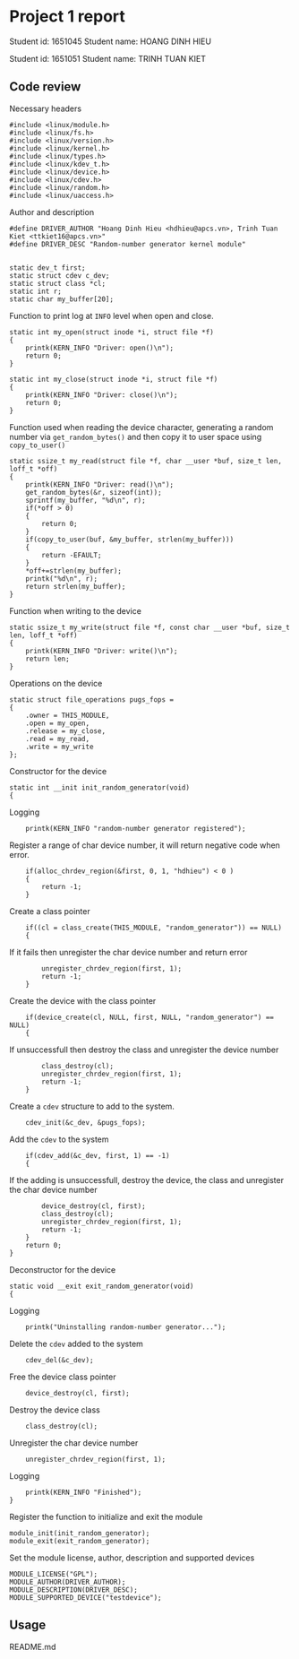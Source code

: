 # Project 1 report

Student id: 1651045
Student name: HOANG DINH HIEU

Student id: 1651051
Student name: TRINH TUAN KIET

## Code review

Necessary headers

    #include <linux/module.h>
    #include <linux/fs.h>
    #include <linux/version.h>
    #include <linux/kernel.h>
    #include <linux/types.h>
    #include <linux/kdev_t.h>
    #include <linux/device.h>
    #include <linux/cdev.h>
    #include <linux/random.h>
    #include <linux/uaccess.h>

Author and description

    #define DRIVER_AUTHOR "Hoang Dinh Hieu <hdhieu@apcs.vn>, Trinh Tuan Kiet <ttkiet16@apcs.vn>"
    #define DRIVER_DESC "Random-number generator kernel module"


    static dev_t first;
    static struct cdev c_dev;
    static struct class *cl;
    static int r;
    static char my_buffer[20];

Function to print log at `INFO` level when open and close.

    static int my_open(struct inode *i, struct file *f)
    {
        printk(KERN_INFO "Driver: open()\n");
        return 0;
    }

    static int my_close(struct inode *i, struct file *f)
    {
        printk(KERN_INFO "Driver: close()\n");
        return 0;
    }

Function used when reading the device character, generating a random number via `get_random_bytes()` and then copy it to user space using `copy_to_user()`

    static ssize_t my_read(struct file *f, char __user *buf, size_t len, loff_t *off)
    {
        printk(KERN_INFO "Driver: read()\n");
        get_random_bytes(&r, sizeof(int));
        sprintf(my_buffer, "%d\n", r);
        if(*off > 0)
        {
            return 0;
        }
        if(copy_to_user(buf, &my_buffer, strlen(my_buffer)))
        {
            return -EFAULT;
        }
        *off+=strlen(my_buffer);
        printk("%d\n", r);
        return strlen(my_buffer);
    }

Function when writing to the device

    static ssize_t my_write(struct file *f, const char __user *buf, size_t len, loff_t *off)
    {
        printk(KERN_INFO "Driver: write()\n");
        return len;
    }

Operations on the device

    static struct file_operations pugs_fops =
    {
        .owner = THIS_MODULE,
        .open = my_open,
        .release = my_close,
        .read = my_read,
        .write = my_write
    };

Constructor for the device

    static int __init init_random_generator(void)
    {

Logging

        printk(KERN_INFO "random-number generator registered");

Register a range of char device number, it will return negative code when error.

        if(alloc_chrdev_region(&first, 0, 1, "hdhieu") < 0 )
        {
            return -1;
        }

Create a class pointer

        if((cl = class_create(THIS_MODULE, "random_generator")) == NULL)
        {

If it fails then unregister the char device number and return error

            unregister_chrdev_region(first, 1);
            return -1;
        }

Create the device with the class pointer

        if(device_create(cl, NULL, first, NULL, "random_generator") == NULL)
        {

If unsuccessfull then destroy the class and unregister the device number

            class_destroy(cl);
            unregister_chrdev_region(first, 1);
            return -1;
        }

Create a `cdev` structure to add to the system.

        cdev_init(&c_dev, &pugs_fops);

Add the `cdev` to the system

        if(cdev_add(&c_dev, first, 1) == -1)
        {

If the adding is unsuccessfull, destroy the device, the class and unregister the char device number

            device_destroy(cl, first);
            class_destroy(cl);
            unregister_chrdev_region(first, 1);
            return -1;
        }
        return 0;
    }

Deconstructor for the device

    static void __exit exit_random_generator(void)
    {

Logging

        printk("Uninstalling random-number generator...");

Delete the `cdev` added to the system

        cdev_del(&c_dev);

Free the device class pointer

        device_destroy(cl, first);

Destroy the device class

        class_destroy(cl);

Unregister the char device number

        unregister_chrdev_region(first, 1);

Logging

        printk(KERN_INFO "Finished");
    }

Register the function to initialize and exit the module

    module_init(init_random_generator);
    module_exit(exit_random_generator);

Set the module license, author, description and supported devices

    MODULE_LICENSE("GPL");
    MODULE_AUTHOR(DRIVER_AUTHOR);
    MODULE_DESCRIPTION(DRIVER_DESC);
    MODULE_SUPPORTED_DEVICE("testdevice");

## Usage

README.md